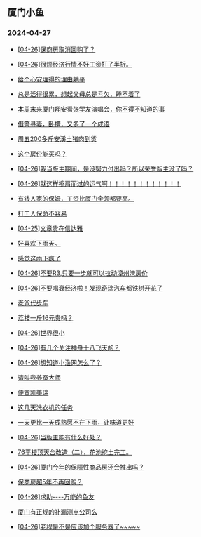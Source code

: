 ## 厦门小鱼 
### 2024-04-27

+ [[04-26]保商房取消回购了？](http://bbs.xmfish.com/read-htm-tid-18181931.html)

+ [[04-26]很烦经济行情不好工资打了半折。](http://bbs.xmfish.com/read-htm-tid-18182056.html)

+ [给个心安理得的理由躺平](http://bbs.xmfish.com/read-htm-tid-18181936.html)

+ [总是活得很累，想起父母总是亏欠，睡不着了](http://bbs.xmfish.com/read-htm-tid-18181941.html)

+ [本周末来厦门翔安看张学友演唱会，你不得不知道的事](http://bbs.xmfish.com/read-htm-tid-18181998.html)

+ [借警寻妻，卧槽，又多了一个成语](http://bbs.xmfish.com/read-htm-tid-18182101.html)

+ [周五200多斤安溪土猪肉到货](http://bbs.xmfish.com/read-htm-tid-18181964.html)

+ [这个房价能买吗？](http://bbs.xmfish.com/read-htm-tid-18182142.html)

+ [[04-26]我当版主期间，是没努力付出吗？所以荣誉版主没了吗？](http://bbs.xmfish.com/read-htm-tid-18181934.html)

+ [[04-26]就这样擦肩而过的运气啊！！！！！！！！！！！！](http://bbs.xmfish.com/read-htm-tid-18182118.html)

+ [有钱人家的保姆，工资比厦门金领都要高。](http://bbs.xmfish.com/read-htm-tid-18182103.html)

+ [打工人保命不容易](http://bbs.xmfish.com/read-htm-tid-18181996.html)

+ [[04-25]文章贵在信达雅](http://bbs.xmfish.com/read-htm-tid-18181947.html)

+ [好喜欢下雨天。](http://bbs.xmfish.com/read-htm-tid-18181972.html)

+ [感觉这雨下疯了](http://bbs.xmfish.com/read-htm-tid-18181971.html)

+ [[04-26]不要R3,只要一步就可以拉动漳州港房价](http://bbs.xmfish.com/read-htm-tid-18182104.html)

+ [[04-26]不要唱衰经济啦！发现奇瑞汽车都铁树开花了](http://bbs.xmfish.com/read-htm-tid-18182172.html)

+ [老爸代步车](http://bbs.xmfish.com/read-htm-tid-18182150.html)

+ [荔枝一斤16元贵吗？](http://bbs.xmfish.com/read-htm-tid-18182184.html)

+ [[04-26]世界很小](http://bbs.xmfish.com/read-htm-tid-18182059.html)

+ [[04-26]有几个关注神舟十八飞天的？](http://bbs.xmfish.com/read-htm-tid-18182187.html)

+ [[04-26]想知道小渔网怎么了？](http://bbs.xmfish.com/read-htm-tid-18182196.html)

+ [请叫我养蚕大师](http://bbs.xmfish.com/read-htm-tid-18182155.html)

+ [便宜凯美瑞](http://bbs.xmfish.com/read-htm-tid-18182253.html)

+ [这几天洗衣机的任务](http://bbs.xmfish.com/read-htm-tid-18182146.html)

+ [一天更比一天成熟愿不在下雨，让味道更好](http://bbs.xmfish.com/read-htm-tid-18182129.html)

+ [[04-26]当版主能有什么好处？](http://bbs.xmfish.com/read-htm-tid-18182153.html)

+ [76平楼顶天台改造（二），花池挖土完工。](http://bbs.xmfish.com/read-htm-tid-18182252.html)

+ [[04-26]厦门今年的保障性商品房还会推出吗？](http://bbs.xmfish.com/read-htm-tid-18182311.html)

+ [保商房超5年不再回购？](http://bbs.xmfish.com/read-htm-tid-18182361.html)

+ [[04-26]求助----万能的鱼友](http://bbs.xmfish.com/read-htm-tid-18182308.html)

+ [厦门有正规的补漏测点公司么](http://bbs.xmfish.com/read-htm-tid-18182188.html)

+ [[04-26]老程是不是应该加个服务器了~~~~~](http://bbs.xmfish.com/read-htm-tid-18182340.html)

